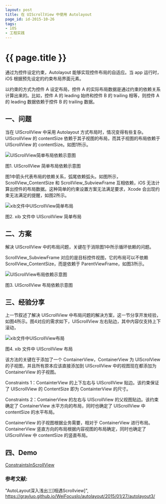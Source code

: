 ```yaml
---
layout: post
title: 在 UIScrollView 中使用 Autolayout
page_id: id-2015-10-26
tags:
- iOS
- 工程实践
---
```


# {{ page.title }}

通过为控件设定约束，Autolayout 能够实现控件布局的自适应。当 app 运行时，iOS 根据预先设定的约束布局界面元素。

以约束的方式为控件 A 设定布局，控件 A 的实际布局数据是通过约束的依赖关系计算出来的。比如，控件 A 的 leading 始终和控件 B 的 trailing 相等，则控件 A 的 leading 数据依赖于控件 B 的 trailing 数据。

## 一、问题

当在 UIScrollView 中采用 Autolayout 方式布局时，情况变得有些复杂。UIScrollView 的 contentSize 依赖于其子视图的布局，而其子视图的布局依赖于 UIScrollView 的 contentSize。如图1所示。

<!-- more -->

![UIScrollView简单布局依赖示意图](/images/2015-10-26-UIScrollView简单布局依赖示意图.png)

<p class="post-image-title">图1. UIScrollView 简单布局依赖示意图</p>

图1中箭头代表布局的依赖关系，弧尾依赖弧头。如图所示，ScrollView\_ContentSize 和 ScrollView\_SubviewFrame 互相依赖，iOS 无法计算出控件的布局数据。这种简单的约束设置方案无法满足要求，Xcode 会出现约束无法满足的提醒，如图2所示。

![xib文件中UIScrollView简单布局](/images/2015-10-26-xib文件中UIScrollView简单布局.png)

<p class="post-image-title">图2. xib 文件中 UIScrollView 简单布局</p>

## 二、方案

解决 UIScrollView 中的布局问题，关键在于消除图1中所示循环依赖的问题。

ScrollView\_SubviewFrame 对应的是目标控件视图，它的布局可以不依赖 ScrollView\_ContentSize，而是依赖于 ParentViewFrame，如图3所示。

![UIScrollView布局依赖示意图](/images/2015-10-26-UIScrollView布局依赖示意图.png)

<p class="post-image-title">图3. UIScrollView 布局依赖示意图</p>

## 三、经验分享

上一节叙述了解决 UIScrollView 中布局问题的解决方案，这一节分享开发经验，如图4所示。图4对应的需求如下，UIScrollView 左右贴边，其中内容仅支持上下滚动，

![xib文件中UIScrollView布局](/images/2015-10-26-xib文件中UIScrollView布局.png)

<p class="post-image-title">图4. xib 文件中 UIScrollView 布局</p>

该方法的关键在于添加了一个 ContainerView，ContainerView 为 UIScrolView 的子视图，并且所有原本应该直接添加到 UIScrollView 中的视图现在都添加为 ContainerView 的子视图。

Constraints 1：ContainterView 的上下左右与 UIScrollView 贴边。该约束保证了 UIScrollView 的 ContentSize 即为 ContainterView 的尺寸。

Constraints 2：ContainerView 的左右与 UIScrollView 的父视图贴边。该约束确定了 ContainerView 水平方向的布局，同时也确定了 UIScrollView 中 contentSize 的水平布局。

ContainerView 的子视图根据业务需要，相对于 ContainerView 进行布局。ContainerView 竖直方向的布局根据内容视图的布局确定，同时也确定了 UIScrollView 中 contentSize 的竖直布局。

## 四、Demo

<a href="https://github.com/rob2468/ConstraintsInScrollView" target="_blank">ConstraintsInScrollView</a>

### 参考文献:

"AutoLayout深入浅出三[相遇Scrollview]", <a href="https://grayluo.github.io/WeiFocusIo/autolayout/2015/01/27/autolayout3/" target="_blank">https://grayluo.github.io/WeiFocusIo/autolayout/2015/01/27/autolayout3/</a>
